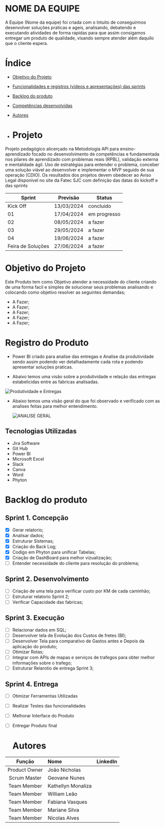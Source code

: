 # NOME DA EQUIPE

A Equipe (Nome da equipe) foi criada com o Intuito de conseguirmos desenvolver soluções praticas e ageis, analisando, debatendo e executando atividades de forma rapidas para que assim consigamos entregar um produto de qualidade, visando sempre atender além daquilo que o cliente espera.

# Índice 
* [Objetivo do Projeto](#objetivo-do-projeto)
* [Funcionalidades e registros (vídeos e apresentações) das sprints](#funcionalidades-e-registros-(vídeos-e-apresentações)-das-sprints)
* [Backlog do produto](#Backlog-do-produto)
* [Competências desenvolvidas](#competências-desenvolvidas)
* [Autores](#autores)

* # Projeto 
Projeto pedagógico alicerçado na Metodologia API para ensino-aprendizado focado no desenvolvimento de competências e fundamentada nos pilares de aprendizado com problemas reais (RPBL), validação externa e mentalidade ágil. 
Uso de estratégias para entender o problema, conceber uma solução viável ao desenvolver e implementar o MVP seguido de sua operação (CDIO). 
Os resultados dos projetos devem obedecer ao Aviso Legal disponível no site da Fatec SJC com definição das datas do kickoff e das sprints

Sprint | Previsão | Status|
|------|--------|------|
|Kick Off | 13/03/2024 | concluido|
|01 | 17/04/2024 | em progresso|
|02|  08/05/2024| a fazer |
|03| 29/05/2024 | a fazer|
|04| 19/06/2024 |a fazer |
|Feira de Soluções|27/06/2024 |a fazer |

# Objetivo do Projeto
Este Produto tem como Objetivo atender a necessidade do cliente criando de uma forma facil e simples de solucionar seus problemas analisando e colocando como objetivo resolver as seguintes demandas;
* A Fazer;
* A Fazer;
* A Fazer;
* A Fazer;
* A Fazer;

# Registro do Produto

* Power BI criado para analise das entregas e Analise da produtividade sendo assim podendo ver detalhadamente cada rota e podendo apresentar soluções praticas.

* Abaixo temos uma visão sobre a produtividade e relação das entregas estabelicidas entre as fabricas analisadas.

![Produtividade e Entregas](https://github.com/Geovane18/API6/assets/163420675/6e5e3e3d-f8bb-41e3-9259-ab2b53852522)


* Abaixo temos uma visão geral do que foi observado e verificado com as analises feitas para melhor entendimento.

  ![ANALISE GERAL ](https://github.com/Geovane18/API6/assets/163420675/a0f0813a-5a5e-471c-8a4d-12830a99c438)






## Tecnologias Utilizadas

* Jira Software
* Git Hub
* Power BI
* Microsoft Excel
* Slack
* Canva
* Word
* Phyton

# Backlog do produto

## Sprint 1. Concepção
- [x] Gerar relatorio;
- [x] Analisar dados;
- [x] Estruturar Sistemas;
- [x] Criação do Back Log;
- [x] Codigo em Phyton para unificar Tabelas;
- [x] Criação de DashBoard para melhor vizualização;
- [ ] Entender necessidade do cliente para resolução do problema;

## Sprint 2. Desenvolvimento
- [ ] Criação de uma tela para verificar custo por KM de cada caminhão;
- [ ] Estruturar relatorio Sprint 2;
- [ ] Verificar Capacidade das fabricas;

## Sprint 3. Execução
- [ ] Relacionar dados em SQL;
- [ ] Desenvolver tela de Evolução dos Custos de fretes (BI);
- [ ] Desenvolver Tela para comparativo de Gastos antes e Depois da aplicação do produto;
- [ ] Otimizar Rotas;
- [ ] Integrar com APIs de mapas e serviços de trafegos para obter melhor informações sobre o trafego;
- [ ] Estruturar Relarotio de entrega Sprint 3;

## Sprint 4. Entrega
- [ ] Otimizar Ferramentas Utilizadas
- [ ] Realizar Testes das funcionalidades
- [ ] Melhorar Interface do Produto
- [ ] Entregar Produto final



      



   # Autores
|    Função     | Nome                                  |                                                                                                                                                      LinkedIn       |
| :-----------: | :------------------------------------ | :-------------------------------------------------------------------------------------------------------------------------------------------------------------------------------------------------------------------------------------------------------------------------------------------------------------------------: |
| Product Owner |   João Nicholas | 
| Scrum Master  | Geovane Nunes   |     
| Team Member   | Kathellyn Monaliza  |   
| Team Member   | William Leão  |     
| Team Member   | Fabiana Vasques |     
| Team Member   | Mariane Silva  |     
| Team Member   | Nicolas Alves  |          

